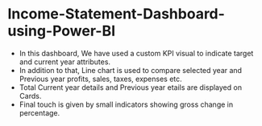 # Income-Statement-Dashboard-using-Power-BI

- In this dashboard, We have used a custom KPI visual to indicate target and current year attributes.
- In addition to that, Line chart is used to compare selected year and Previous year profits, sales, taxes, expenses etc.
- Total Current year details and Previous year etails are displayed on Cards.
- Final touch is given by small indicators showing gross change in percentage.


